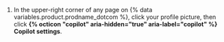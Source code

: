 1. In the upper-right corner of any page on {% data variables.product.prodname_dotcom %}, click your profile picture, then click **{% octicon "copilot" aria-hidden="true" aria-label="copilot" %} Copilot settings**.
